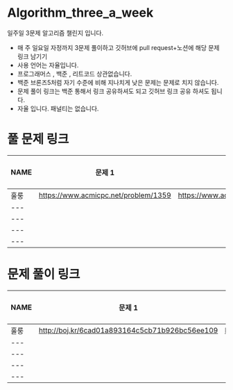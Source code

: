 # Algorithm_three_a_week
일주일 3문제 알고리즘 챌린지 입니다.

- 매 주 일요일 자정까지 3문제 풀이하고 깃허브에 pull request+노션에 해당 문제 링크 남기기
- 사용 언어는 자율입니다.
- 프로그래머스 , 백준 , 리트코드 상관없습니다.
- 백준 브론즈5처럼 자기 수준에 비해 지나치게 낮은 문제는 문제로 치지 않습니다.
- 문제 풀이 링크는 백준 통해서 링크 공유하셔도 되고 깃허브 링크 공유 하셔도 됩니다.
- 자율 입니다. 패널티는 없습니다.

# 풀 문제 링크

| NAME | 문제 1| 문제 2| 문제 3|
| ------ | ------ | ------ | ------ |
| 훌룽 | https://www.acmicpc.net/problem/1359 | https://www.acmicpc.net/problem/2961  |  | 
| --- |  |  |  | 
| --- |  |  |  | 
| --- |  |  |  | 
| --- |  |  |  | 

# 문제 풀이 링크

| NAME | 문제 1| 문제 2| 문제 3|
| ------ | ------ | ------ | ------ |
| 훌룽 |http://boj.kr/6cad01a893164c5cb71b926bc56ee109 | http://boj.kr/2c10649ce57b4f7d84386f694c608eec  |  | 
| --- | |  |  | 
| --- |  |  |  | 
| --- |  |  |  | 
| --- |  |  |  | 


